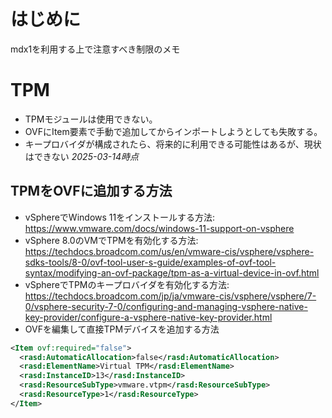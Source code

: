 
# はじめに
mdx1を利用する上で注意すべき制限のメモ

# TPM
- TPMモジュールは使用できない。
- OVFにItem要素で手動で追加してからインポートしようとしても失敗する。
- キープロバイダが構成されたら、将来的に利用できる可能性はあるが、現状はできない _2025-03-14時点_

## TPMをOVFに追加する方法
- vSphereでWindows 11をインストールする方法: https://www.vmware.com/docs/windows-11-support-on-vsphere
- vSphere 8.0のVMでTPMを有効化する方法: https://techdocs.broadcom.com/us/en/vmware-cis/vsphere/vsphere-sdks-tools/8-0/ovf-tool-user-s-guide/examples-of-ovf-tool-syntax/modifying-an-ovf-package/tpm-as-a-virtual-device-in-ovf.html
- vSphereでTPMのキープロバイダを有効化する方法: https://techdocs.broadcom.com/jp/ja/vmware-cis/vsphere/vsphere/7-0/vsphere-security-7-0/configuring-and-managing-vsphere-native-key-provider/configure-a-vsphere-native-key-provider.html
- OVFを編集して直接TPMデバイスを追加する方法

```xml
<Item ovf:required="false">
  <rasd:AutomaticAllocation>false</rasd:AutomaticAllocation>
  <rasd:ElementName>Virtual TPM</rasd:ElementName>
  <rasd:InstanceID>13</rasd:InstanceID>
  <rasd:ResourceSubType>vmware.vtpm</rasd:ResourceSubType>
  <rasd:ResourceType>1</rasd:ResourceType>
</Item>
```
